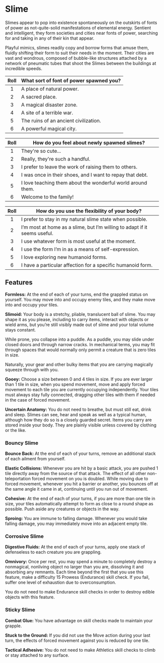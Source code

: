 # Slime

Slimes appear to pop into existence spontaneously on the outskirts of fonts of power as not-quite-solid manifestations of elemental energy. Sentient and intelligent, they form societies and cities near fonts of power, searching for and taking in any of their kin that appear.

Playful mimics, slimes readily copy and borrow forms that amuse them, fluidly shifting their form to suit their needs in the moment.
Their cities are vast and wondrous, composed of bubble-like structures attached by a network of pneumatic tubes that shoot the Slimes between the buildings at incredible speeds.

<div class="side-panel">

| Roll  | What sort of font of power spawned you? |
| :---: | --------------------------------------- |
|   1   | A place of natural power.               |
|   2   | A sacred place.                         |
|   3   | A magical disaster zone.                |
|   4   | A site of a terrible war.               |
|   5   | The ruins of an ancient civilization.   |
|   6   | A powerful magical city.                |

| Roll  | How do you feel about newly spawned slimes?                 |
| :---: | ----------------------------------------------------------- |
|   1   | They're so cute...                                          |
|   2   | Really, they're such a handful.                             |
|   3   | I prefer to leave the work of raising them to others.       |
|   4   | I was once in their shoes, and I want to repay that debt.   |
|   5   | I love teaching them about the wonderful world around them. |
|   6   | Welcome to the family!                                      |

| Roll  | How do you use the flexibility of your body?                              |
| :---: | ------------------------------------------------------------------------- |
|   1   | I prefer to stay in my natural slime state when possible.                 |
|   2   | I’m most at home as a slime, but I’m willing to adapt if it seems useful. |
|   3   | I use whatever form is most useful at the moment.                         |
|   4   | I use the form I’m in as a means of self-expression.                      |
|   5   | I love exploring new humanoid forms.                                      |
|   6   | I have a particular affection for a specific humanoid form.               |

</div>

## Features

**Formless:** At the end of each of your turns, end the grappled status on yourself. You may move into and occupy enemy tiles, and they make move into and occupy your tiles.

**Slimoid:** Your body is a stretchy, pliable, translucent ball of slime. You may shape it as you please, including to carry items, interact with objects or wield arms, but you’re still visibly made out of slime and your total volume stays constant.

While prone, you collapse into a puddle. As a puddle, you may slide under closed doors and through narrow cracks.
In mechanical terms, you may fit through spaces that would normally only permit a creature that is zero tiles in size.

Naturally, your gear and other bulky items that you are carrying magically squeeze through with you.

**Gooey:** Choose a size between 0 and 4 tiles in size.
If you are ever larger than 1 tile in size, when you spend movement, move and apply forced movement to each tile you are currently occupying independently.
Your tiles must always stay fully connected, dragging other tiles with them if needed in the case of forced movement.

**Uncertain Anatomy:** You do not need to breathe, but must still eat, drink and sleep. Slimes can see, hear and speak as well as a typical human, although how they do so is a closely guarded secret. Items you carry are stored inside your body. They are plainly visible unless covered by clothing or the like.

### Bouncy Slime

**Bounce Back:** At the end of each of your turns, remove an additional stack of each ailment from yourself.

**Elastic Collisions:** Whenever you are hit by a basic attack, you are pushed 1 tile directly away from the source of that attack. The effect of all other non-teleportation forced movement on you is doubled. While moving due to forced movement, whenever you hit a barrier or another, you bounces off at the same angle it came in at, continuing until you run out of movement.

**Cohesive:** At the end of each of your turns, if you are more than one tile in size, your tiles automatically attempt to form as close to a round shape as possible.
Push aside any creatures or objects in the way.

**Sproing:** You are immune to falling damage. Whenever you would take falling damage, you may immediately move into an adjacent empty tile.

### Corrosive Slime

**Digestive Fluids:** At the end of each of your turns, apply one stack of defenseless to each creature you are grappling.

**Omnivory:** Once per rest, you may spend a minute to completely destroy a nonmagical, nonliving object no larger than you are, dissolving it and absorbing any remnants. Each time beyond the first that you use this feature, make a difficulty 15 Prowess (Endurance) skill check. If you fail, suffer one level of exhaustion due to overconsumption.

You do not need to make Endurance skill checks in order to destroy edible objects with this feature.

### Sticky Slime

**Combat Glue:** You have advantage on skill checks made to maintain your grapple.

**Stuck to the Ground:** If you did not use the Move action during your last turn, the effects of forced movement against you is reduced by one tile.

**Tactical Adhesive:** You do not need to make Athletics skill checks to climb or stay attached to any surface.
